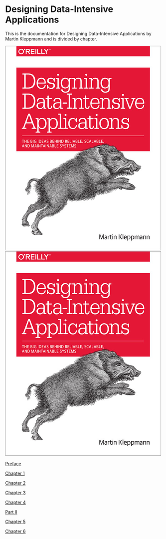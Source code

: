 
# Designing Data-Intensive Applications 
This is the documentation for Designing Data-Intensive Applications by Martin Kleppmann and is divided by chapter.

![](images\bookcover\bookcover.jpg)
![](https://github.com/anelguel/designing-data-intensive-apps/blob/main/images/bookcover/bookcover.jpg)

[Preface](/Preface.md)

[Chapter 1](/Chapter1.md)

[Chapter 2](/Chapter2.md)

[Chapter 3](/Chapter3.md)

[Chapter 4](/Chapter4.md)

[Part II](/PartII.md)

[Chapter 5](/Chapter5.md)

[Chapter 6](/Chapter6.md)
